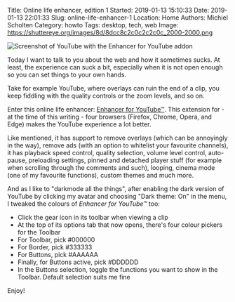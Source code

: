 Title: Online life enhancer, edition 1
Started: 2019-01-13 15:10:33
Date: 2019-01-13 22:01:33
Slug: online-life-enhancer-1
Location: Home
Authors: Michiel Scholten
Category: howto
Tags: desktop, tech, web
Image: https://shuttereye.org/images/8d/8dcc8c2c0c2c2c0c_2000-2000.png

![Screenshot of YouTube with the Enhancer for YouTube addon](https://shuttereye.org/images/8d/8dcc8c2c0c2c2c0c_2000-2000.png)

Today I want to talk to you about the web and how it sometimes sucks. At least, the experience can suck a bit, especially when it is not open enough so you can set things to your own hands.

Take for example YouTube, where overlays can ruin the end of a clip, you keep fiddling with the quality controls or the zoom levels, and so on.

Enter this online life enhancer: [Enhancer for YouTube&trade;](https://www.mrfdev.com/enhancer-for-youtube). This extension for - at the time of this writing - four browsers (Firefox, Chrome, Opera, and Edge) makes the YouTube experience a lot better.

Like mentioned, it has support to remove overlays (which can be annoyingly in the way), remove ads (with an option to whitelist your favourite channels), it has playback speed control, quality selection, volume level control, auto-pause, preloading settings, pinned and detached player stuff (for example when scrolling through the comments and such), looping, cinema mode (one of my favourite functions), custom themes and much more.

And as I like to "darkmode all the things", after enabling the dark version of YouTube by clicking my avatar and choosing "Dark theme: On" in the menu, I tweaked the colours of *Enhancer for YouTube&trade;* too:

- Click the gear icon in its toolbar when viewing a clip
- At the top of its options tab that now opens, there's four colour pickers for the Toolbar
- For Toolbar, pick #000000
- For Border, pick #333333
- For Buttons, pick #AAAAAA
- Finally, for Buttons active, pick #DDDDDD
- In the Buttons selection, toggle the functions you want to show in the Toolbar. Default selection suits me fine

Enjoy!
